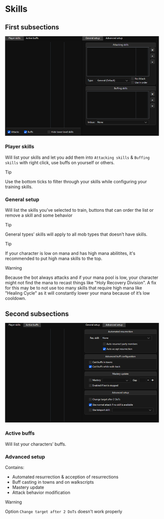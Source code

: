 # Skills

## First subsections

![Tab_Skills_Player-Skills__General-Setup](assets/08-Skills_Player-Skills__General-Setup.png)

### Player skills

Will list your skills and let you add them into `Attacking skills` & `Buffing skills` with right click, use buffs on yourself or others.

> [!TIP]
> Use the bottom ticks to filter through your skills while configuring your training skills.

### General setup

Will list the skills you’ve selected to train, buttons that can order the list or remove a skill and some behavior

> [!TIP]
> General types’ skills will apply to all mob types that doesn’t have skills.

> [!TIP]
> If your character is low on mana and has high mana abilitites, it's recommended to put high mana skills to the top.

> [!WARNING]
> Because the bot always attacks and if your mana pool is low, your character might not find the mana to recast things like "Holy Recovery Division". A fix for this may be to not use too many skills that require high mana like "Healing Cycle" as it will constantly lower your mana because of it’s low cooldown.

## Second subsections

![Tab_Skills_Active-Buffs__Advanced](assets/08-Skills_Active-Buffs__Advanced-Setup.png)

### Active buffs

Will list your characters’ buffs.

### Advanced setup

Contains:

- Automated resurrection & acception of resurrections
- Buff casting in towns and on walkscripts
- Mastery update
- Attack behavior modification

> [!WARNING]
> Option `Change target after 2 DoTs` doesn't work properly
